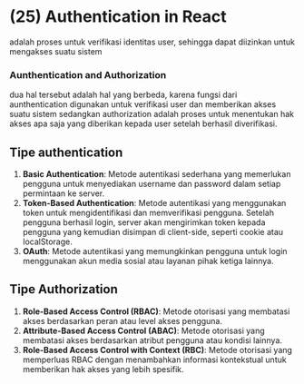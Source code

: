 # (25) Authentication in React #
adalah proses untuk verifikasi identitas user, sehingga dapat diizinkan untuk mengakses suatu sistem
### Aunthentication and Authorization ###
dua hal tersebut adalah hal yang berbeda, karena fungsi dari aunthentication digunakan untuk verifikasi user dan memberikan akses suatu sistem sedangkan authorization adalah proses untuk menentukan hak akses apa saja yang diberikan kepada user setelah berhasil diverifikasi.
## Tipe authentication ##
1. **Basic Authentication**: Metode autentikasi sederhana yang memerlukan pengguna untuk menyediakan username dan password dalam setiap permintaan ke server.
2. **Token-Based Authentication**: Metode autentikasi yang menggunakan token untuk mengidentifikasi dan memverifikasi pengguna. Setelah pengguna berhasil login, server akan mengirimkan token kepada pengguna yang kemudian disimpan di client-side, seperti cookie atau localStorage.
3. **OAuth**: Metode autentikasi yang memungkinkan pengguna untuk login menggunakan akun media sosial atau layanan pihak ketiga lainnya. 

## Tipe Authorization ##
1. **Role-Based Access Control (RBAC)**: Metode otorisasi yang membatasi akses berdasarkan peran atau level akses pengguna. 
2. **Attribute-Based Access Control (ABAC)**: Metode otorisasi yang membatasi akses berdasarkan atribut pengguna atau kondisi lainnya. 
3. **Role-Based Access Control with Context (RBC)**: Metode otorisasi yang memperluas RBAC dengan menambahkan informasi kontekstual untuk memberikan hak akses yang lebih spesifik.
